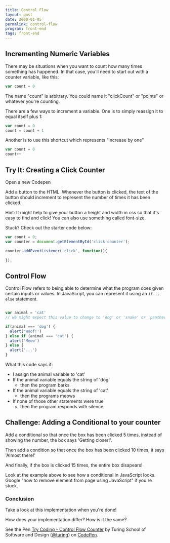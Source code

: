 ```yaml
---
title: Control Flow
layout: post
date: 2000-01-05
permalink: control-flow
program: front-end
tags: front-end
---
```


## Incrementing Numeric Variables

There may be situations when you want to count how many times something has happened. In that case, you'll need to start out with a counter variable, like this:

```js
var count = 0
```

The name "count" is arbitrary. You could name it "clickCount" or "points" or whatever you're counting.

There are a few ways to increment a variable. One is to simply reassign it to equal itself plus 1:

```js
var count = 0
count = count + 1
```

Another is to use this shortcut which represents "increase by one"

```js
var count = 0
count++
```

<div class="try-it">
<h2>Try It: Creating a Click Counter</h2>

<p>Open a new Codepen</p>

<p>Add a button to the HTML. Whenever the button is clicked, the text of the button should increment to represent the number of times it has been clicked.</p>


<p>Hint: It might help to give your button a height and width in css so that it's easy to find and click! You can also use something called font-size. </p>

Stuck? Check out the starter code below:
</div>

```js
var count = 0;
var counter = document.getElementById('click-counter');

counter.addEventListener('click', function(){
  
});
```

## Control Flow

Control Flow refers to being able to determine what the program does given certain inputs or values. In JavaScript, you can represent it using an `if... else` statement.

```js

var animal = 'cat'
// we might expect this value to change to 'dog' or 'snake' or 'panther'

if(animal === 'dog') {
  alert('Woof!')
} else if (animal === 'cat') {
  alert('Meow')
} else {
  alert('...')
}

```

What this code says if:

  - I assign the animal variable to 'cat'
  - If the animal variable equals the string of 'dog'
    - then the program barks
  - If the animal variable equals the string of 'cat'
    - then the programs meows
  - If none of those other statements were true
    - then the program responds with silence


<div class="try-it">
<h2>Challenge: Adding a Conditional to your counter</h2>

<p>Add a conditional so that once the box has been clicked 5 times, instead of showing the number, the box says 'Getting closer!'.</p>

<p>Then add a condition so that once the box has been clicked 10 times, it says 'Almost there!'</p> 

<p>And finally, if the box is clicked 15 times, the entire box disapears!</p>

<p>Look at the example above to see how a conditional in JavaScript looks. Google "how to remove element from page using JavaScript" if you're stuck.</p>
</div>

### Conclusion

Take a look at this implementation when you're done!

How does your implementation differ? How is it the same?

<p data-height="300" data-theme-id="23788" data-slug-hash="dWPvJR" data-default-tab="result" data-user="turing" data-embed-version="2" data-pen-title="Try Coding - Control Flow Counter" data-preview="true" class="codepen">See the Pen <a href="http://codepen.io/team/turing/pen/dWPvJR/">Try Coding - Control Flow Counter</a> by Turing School of Software and Design (<a href="http://codepen.io/turing">@turing</a>) on <a href="http://codepen.io">CodePen</a>.</p>
<script async src="https://production-assets.codepen.io/assets/embed/ei.js"></script>